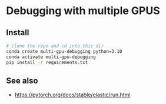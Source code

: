 # Debugging with multiple GPUS

## Install

```bash
# clone the repo and cd into this dir
conda create multi-gpu-debugging python=3.10
conda activate multi-gpu-debugging
pip install -r requirements.txt
```


## See also

- https://pytorch.org/docs/stable/elastic/run.html
